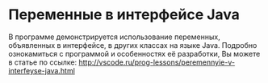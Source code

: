 # Переменные в интерфейсе Java
В программе демонстрируется использование переменных, объявленных в интерфейсе, в других классах на языке Java.
Подробно ознокамиться с программой и особенностях её разработки, Вы можете в статье по ссылке:
http://vscode.ru/prog-lessons/peremennyie-v-interfeyse-java.html
